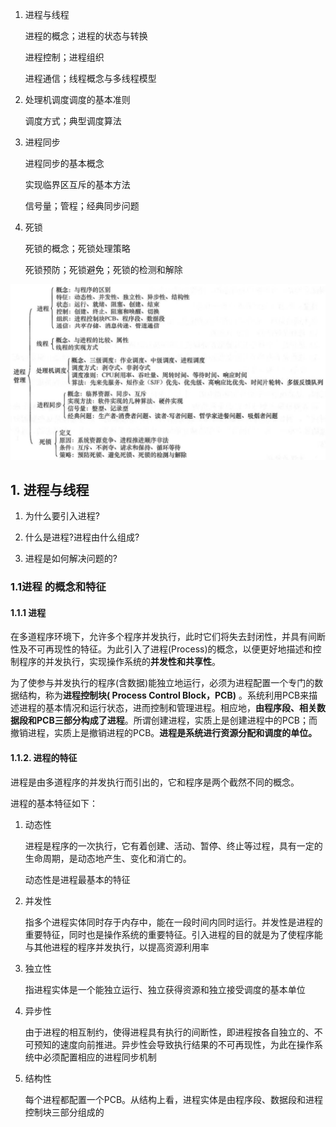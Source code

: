 1. 进程与线程

   进程的概念；进程的状态与转换

   进程控制；进程组织

   进程通信；线程概念与多线程模型

2. 处理机调度调度的基本准则

   调度方式；典型调度算法

3. 进程同步

   进程同步的基本概念

   实现临界区互斥的基本方法

   信号量；管程；经典同步问题

4. 死锁

   死锁的概念；死锁处理策略

   死锁预防；死锁避免；死锁的检测和解除

<img src="./pic/process_1.png" style="zoom:75%;" />

## 1. 进程与线程

1. 为什么要引入进程?

2. 什么是进程?进程由什么组成?

3. 进程是如何解决问题的?

### 1.1进程 的概念和特征
#### 1.1.1 进程

在多道程序环境下，允许多个程序并发执行，此时它们将失去封闭性，并具有间断性及不可再现性的特征。为此引入了进程(Process)的概念，以便更好地描述和控制程序的并发执行，实现操作系统的**并发性和共享性**。

为了使参与并发执行的程序(含数据)能独立地运行，必须为进程配置一个专门的数据结构，称为**进程控制块( Process Control Block，PCB)** 。系统利用PCB来描述进程的基本情况和运行状态，进而控制和管理进程。相应地，**由程序段、相关数据段和PCB三部分构成了进程**。所谓创建进程，实质上是创建进程中的PCB；而撤销进程，实质上是撤销进程的PCB。**进程是系统进行资源分配和调度的单位。**

#### 1.1.2. 进程的特征
进程是由多道程序的并发执行而引出的，它和程序是两个截然不同的概念。

进程的基本特征如下：

1. 动态性

   进程是程序的一次执行，它有着创建、活动、暂停、终止等过程，具有一定的生命周期，是动态地产生、变化和消亡的。

   动态性是进程最基本的特征

2. 并发性

   指多个进程实体同时存于内存中，能在一段时间内同时运行。并发性是进程的重要特征，同时也是操作系统的重要特征。引入进程的目的就是为了使程序能与其他进程的程序并发执行，以提高资源利用率

3. 独立性

   指进程实体是一个能独立运行、独立获得资源和独立接受调度的基本单位

4. 异步性

   由于进程的相互制约，使得进程具有执行的间断性，即进程按各自独立的、不可预知的速度向前推进。异步性会导致执行结果的不可再现性，为此在操作系统中必须配置相应的进程同步机制

5. 结构性

   每个进程都配置一个PCB。从结构上看，进程实体是由程序段、数据段和进程控制块三部分组成的











